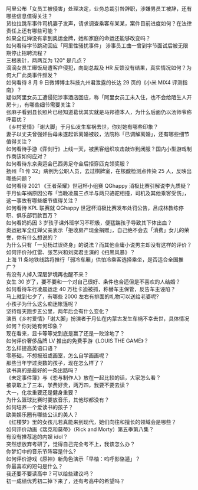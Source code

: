 阿里公布「女员工被侵害」处理决定，业务总裁引咎辞职，涉嫌男员工被辞，还有哪些信息值得关注？  
货拉拉跳车事件司机妻子发声，请求调查乘客车某某，案件目前进度如何？在法律责任上还有哪些可能？  
如果全红婵没有拿到奥运金牌，她和家庭的命运还能够改变吗？  
如何看待字节跳动回应「阿里性骚扰事件」 涉事员工曲一曾到字节面试后被无限期停止招聘流程？  
三根表针，两两互为 120° 是几点？  
滴滴女员工曝饭局遭客户侵犯，向副总裁及 HR 反馈没有结果，真实情况如何？为何大厂此类事件频发？  
如何看待 8 月 9 日微博博主科技九州君泄露的长达 29 页的《小米 MIX4 评测指南》？  
疑似阿里女员工遭侵犯涉事酒店回应，称「阿里女员工未入住，也不会给陌生人开房卡」，有哪些细节需要关注？  
张麻子看到县长照片已经知道葛优其实就是马邦德本人，为什么后面仍以汤师爷称呼葛优？  
《乡村爱情》「谢大脚」于月仙发生车祸去世，你对她有哪些印象？  
妻子以丈夫曾强奸岳母未遂起诉离婚被驳，法院称「已调解离婚」，还有哪些细节值得关注？  
如何看待手游《弈剑行》上线一天，被黑客组织攻击敲诈到闭服？国内小型游戏制作商该如何应对？  
如何看待东京奥运会巴西男足夺金后拒穿匹克领奖服？  
扬州「1 传 32」病例为公职人员，去过棋牌室，在核酸检测点传染 25 人，反映出哪些问题？  
如何看待 2021 《王者荣耀》世冠杯小组赛 QGhappy 消极比赛引解说李九质疑？  
于月仙车祸原因公布「当晚凌晨三点半与两只骆驼相撞，司机及其他乘客受伤」，这一事故有哪些细节值得关注？  
如何看待 KPL 联赛就 QGhappy 世冠杯消极比赛发布处罚公告，吕成林教练停职、俱乐部罚款百万？  
如何看妈妈因 3 岁孩子课外班学习不积极，便猛踹孩子导致其下体出血？  
奥运冠军全红婵父亲表示「拒收房产现金捐赠」，自己绝不会去「消费」女儿的荣誉，你有什么想说的？  
为什么只有「一见杨过误终身」的说法？而其他金庸小说男主却没有这样的评价？  
如何评价孙红雷、张艺兴和刘奕君主演的《扫黑风暴》？  
上海 11 条地铁线路将推行「弱冷车厢」供怕冷乘客选择乘坐，是否适合全国推广？  
有没有人掉入深层梦境再也醒不来？  
女生 30 岁了，要不要和一个对自己很好、条件也合适但是不喜欢的人结婚？  
如何看待车行凌晨运走 40 万杜卡迪被抓，称替车主保管，反告车主诬陷？  
马上就到七夕了，有哪些 2000 左右有排面的礼物可以送给老婆呢?  
小孩子为什么这么痴迷帐篷呢？  
坚持每天跑步五公里，两年后会有什么变化？  
演员《乡村爱情》「谢大脚」扮演者于月仙在内蒙古发生车祸不幸去世，具体情况如何？你对她有何印象？  
现在看来，显卡等等党到底是赢了还是一败涂地了？  
如何评价奢侈品牌 LV 推出的免费手游《LOUIS THE GAME》？  
怎么样提高英语口语？  
零基础，不想报班或画室，怎么自学画画呢？  
那些当年学过奥数的孩子，现在怎么样了？  
读书真的是最好的一条出路吗？  
《未定事件簿》与《恋与制作人》放在一起比较的话，大家怎么看？  
被录取上了三本，学费好贵，两万四，我要不要去读？  
大一，化妆重要还是健身重要？  
为什么篮球比赛时要放音乐，其他球都没有？  
如何培养一个爱读书的孩子？  
欧美娱乐圈有哪些公认的美人？  
《红楼梦》里的女孩儿若真能来到现代，她们向往和擅长的领域会是哪些？  
如何评价动画《瑞克和莫蒂》（Rick and Morty）第五季第八集？  
有没有推荐追的内娱 idol？  
突然想放弃考研了，觉得自己完全考不上，我该怎么办？  
你梦幻中的音乐节阵容是什么?  
如何评价游戏《原神》新角色演示「早柚：呜呼影貉遁」？  
你最喜欢的短句是什么？  
我还要不要读高中？可以给些建议吗？  
初一成绩优秀初二掉下来了，还有考高中的希望吗？  
